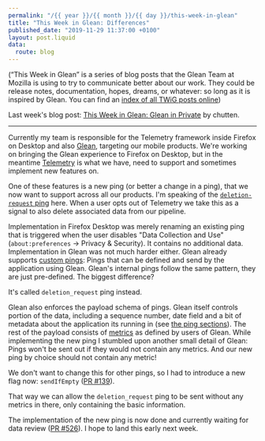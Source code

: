```yaml
---
permalink: "/{{ year }}/{{ month }}/{{ day }}/this-week-in-glean"
title: "This Week in Glean: Differences"
published_date: "2019-11-29 11:37:00 +0100"
layout: post.liquid
data:
  route: blog
---
```


(“This Week in Glean” is a series of blog posts that the Glean Team at Mozilla is using to try to communicate better about our work. They could be release notes, documentation, hopes, dreams, or whatever: so long as it is inspired by Glean. You can find an [index of all TWiG posts online](https://mozilla.github.io/glean/book/appendix/twig.html))

Last week's blog post: [This Week in Glean: Glean in Private](https://chuttenblog.wordpress.com/2019/11/22/this-week-in-glean-glean-in-private/) by chutten.

---

Currently my team is responsible for the Telemetry framework inside Firefox on Desktop and also [Glean](https://github.com/mozilla/glean), targeting our mobile products.
We're working on bringing the Glean experience to Firefox on Desktop, but in the meantime [Telemetry](https://firefox-source-docs.mozilla.org/toolkit/components/telemetry/index.html) is what we have,
need to support and sometimes implement new features on.

One of these features is a new ping (or better a change in a ping), that we now want to support across all our products.
I'm speaking of the [`deletion-request` ping](https://firefox-source-docs.mozilla.org/toolkit/components/telemetry/data/deletion-request-ping.html) here.
When a user opts out of Telemetry we take this as a signal to also delete associated data from our pipeline.

Implementation in Firefox Desktop was merely renaming an existing ping that is triggered when the user disables "Data Collection and Use" (`about:preferences` -> Privacy & Security). It contains no additional data.
Implementation in Glean was not much harder either. Glean already supports [custom pings](https://mozilla.github.io/glean/book/user/pings/custom.html): Pings that can be defined and send by the application using Glean.
Glean's internal pings follow the same pattern, they are just pre-defined.
The biggest difference?

It's called `deletion_request` ping instead.

Glean also enforces the payload schema of pings.
Glean itself controls portion of the data, including a sequence number, date field
and a bit of metadata about the application its running in (see [the ping sections](https://mozilla.github.io/glean/book/user/pings/index.html#ping-sections)).
The rest of the payload consists of [metrics](https://mozilla.github.io/glean/book/user/metrics/index.html) as defined by users of Glean.
While implementing the new ping I stumbled upon another small detail of Glean: Pings won't be sent out if they would not contain any metrics.
And our new ping by choice should not contain any metric!

We don't want to change this for other pings, so I had to introduce a new flag now:
`sendIfEmpty` ([PR #139](https://github.com/mozilla/glean_parser/pull/139)).

That way we can allow the `deletion_request` ping to be sent without any metrics in there, only containing the basic information.

The implementation of the new ping is now done and currently waiting for data review ([PR #526](https://github.com/mozilla/glean/pull/526)).
I hope to land this early next week.
